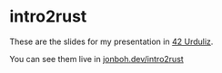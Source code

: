 # intro2rust
These are the slides for my presentation in [42 Urduliz](https://www.42urduliz.com/).

You can see them live in [jonboh.dev/intro2rust](https://jonboh.dev/intro2rust/)
